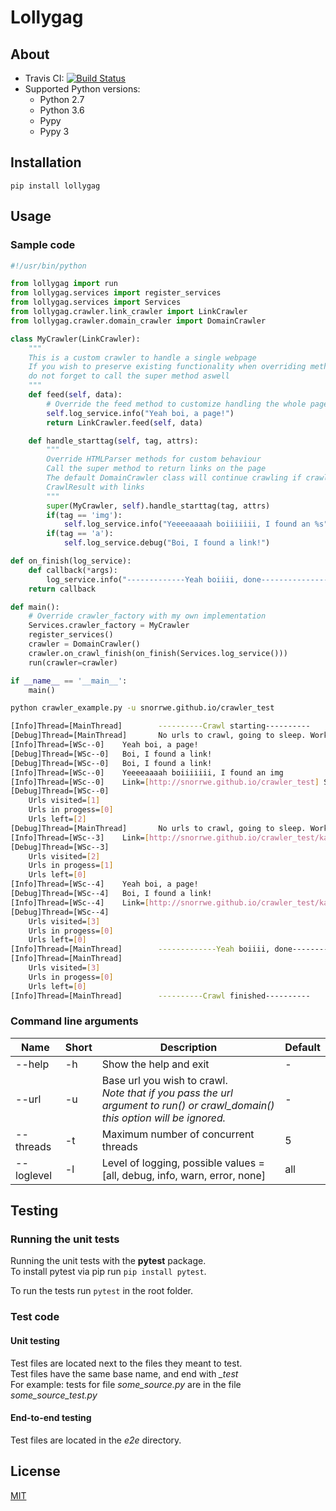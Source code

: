 # Lollygag

## About

* Travis CI: [![Build Status](https://travis-ci.org/snorrwe/lollygag.svg?branch=master)](https://travis-ci.org/snorrwe/lollygag)
* Supported Python versions: 
    * Python 2.7
    * Python 3.6
    * Pypy
    * Pypy 3

## Installation

`pip install lollygag`

## Usage

### Sample code

```python
#!/usr/bin/python

from lollygag import run
from lollygag.services import register_services
from lollygag.services import Services
from lollygag.crawler.link_crawler import LinkCrawler
from lollygag.crawler.domain_crawler import DomainCrawler

class MyCrawler(LinkCrawler):
    """
    This is a custom crawler to handle a single webpage
    If you wish to preserve existing functionality when overriding methods,
    do not forget to call the super method aswell
    """
    def feed(self, data):
        # Override the feed method to customize handling the whole page data
        self.log_service.info("Yeah boi, a page!")
        return LinkCrawler.feed(self, data)

    def handle_starttag(self, tag, attrs):
        """
        Override HTMLParser methods for custom behaviour
        Call the super method to return links on the page
        The default DomainCrawler class will continue crawling if crawl() returns a 
        CrawlResult with links
        """
        super(MyCrawler, self).handle_starttag(tag, attrs)
        if(tag == 'img'):
            self.log_service.info("Yeeeeaaaah boiiiiiii, I found an %s" % (tag))
        if(tag == 'a'):
            self.log_service.debug("Boi, I found a link!")

def on_finish(log_service):
    def callback(*args):
        log_service.info("-------------Yeah boiiii, done-----------------")
    return callback

def main():
    # Override crawler_factory with my own implementation
    Services.crawler_factory = MyCrawler
    register_services()
    crawler = DomainCrawler()
    crawler.on_crawl_finish(on_finish(Services.log_service()))
    run(crawler=crawler)

if __name__ == '__main__':
    main()

```

```bash
python crawler_example.py -u snorrwe.github.io/crawler_test

[Info]Thread=[MainThread]        ----------Crawl starting----------
[Debug]Thread=[MainThread]       No urls to crawl, going to sleep. Work in progress=[1]
[Info]Thread=[WSc--0]    Yeah boi, a page!
[Debug]Thread=[WSc--0]   Boi, I found a link!
[Debug]Thread=[WSc--0]   Boi, I found a link!
[Info]Thread=[WSc--0]    Yeeeeaaaah boiiiiiii, I found an img
[Info]Thread=[WSc--0]    Link=[http://snorrwe.github.io/crawler_test] StatusCode=[200] Size=[310]
[Debug]Thread=[WSc--0]
    Urls visited=[1]
    Urls in progess=[0]
    Urls left=[2]
[Debug]Thread=[MainThread]       No urls to crawl, going to sleep. Work in progress=[2]
[Info]Thread=[WSc--3]    Link=[http://snorrwe.github.io/crawler_test/kanga2.html] StatusCode=[404] Size=[9340]
[Debug]Thread=[WSc--3]
    Urls visited=[2]
    Urls in progess=[1]
    Urls left=[0]
[Info]Thread=[WSc--4]    Yeah boi, a page!
[Debug]Thread=[WSc--4]   Boi, I found a link!
[Info]Thread=[WSc--4]    Link=[http://snorrwe.github.io/crawler_test/kanga.html] StatusCode=[200] Size=[220]
[Debug]Thread=[WSc--4]
    Urls visited=[3]
    Urls in progess=[0]
    Urls left=[0]
[Info]Thread=[MainThread]        -------------Yeah boiiii, done-----------------
[Info]Thread=[MainThread]
    Urls visited=[3]
    Urls in progess=[0]
    Urls left=[0]
[Info]Thread=[MainThread]        ----------Crawl finished----------
```

### Command line arguments

<table>
    <thead>
        <tr>
            <th>Name</th>
            <th>Short</th>
            <th>Description</th>
            <th>Default</th>
        </tr>
    </thead>
    <tbody>
        <div>
            <tr>
                <td>--help</td>
                <td>-h</td>
                <td rowspan="2">Show the help and exit</td>
                <td> - </td>
            </tr>
            <tr>
            </tr>
        </div>
        <div>
            <tr>
                <td>--url</td>
                <td>-u</td>
                <td rowspan="2">Base url you wish to crawl.<br>
                <i>
                    Note that if you pass the url argument to run() or crawl_domain() this option will be ignored.
                </i>
                </td>
                <td> - </td>
            </tr>
            <tr>
            </tr>
        </div>
        <div>
            <tr>
                <td>--threads</td>
                <td>-t</td>
                <td rowspan="2">Maximum number of concurrent threads</td>
                <td> 5 </td>
            </tr>
            <tr>
            </tr>
        </div>
        <div>
            <tr>
                <td>--loglevel</td>
                <td>-l</td>
                <td rowspan="2">Level of logging, possible values = [all, debug, info, warn, error, none]</td>
                <td> all </td>
            </tr>
            <tr>
            </tr>
        </div>
    </tbody>
</table>

## Testing

### Running the unit tests

Running the unit tests with the __pytest__ package.<br>
To install pytest via pip run `pip install pytest`.

To run the tests run `pytest` in the root folder.

### Test code

#### Unit testing

Test files are located next to the files they meant to test.<br>
Test files have the same base name, and end with *_test*<br>
For example: tests for file *some_source.py* are in the file *some_source_test.py*

#### End-to-end testing

Test files are located in the _e2e_ directory.<br>

## License

[MIT](https://github.com/snorrwe/Crawler/blob/master/LICENSE)

